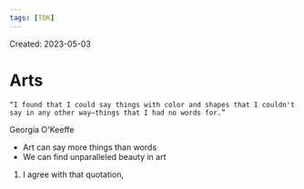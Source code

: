 ```yaml
---
tags: [TOK] 
---
```

Created: 2023-05-03

# Arts
	“I found that I could say things with color and shapes that I couldn't say in any other way—things that I had no words for.”
Georgia O'Keeffe

- Art can say more things than words
- We can find unparalleled beauty in art

1. I agree with that quotation, 